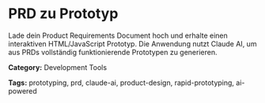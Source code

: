# PRD zu Prototyp

Lade dein Product Requirements Document hoch und erhalte einen interaktiven HTML/JavaScript Prototyp. Die Anwendung nutzt Claude AI, um aus PRDs vollständig funktionierende Prototypen zu generieren.

**Category:** Development Tools

**Tags:** prototyping, prd, claude-ai, product-design, rapid-prototyping, ai-powered
